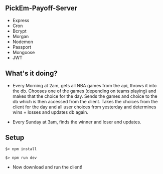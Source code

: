 ## PickEm-Payoff-Server

* Express
* Cron
* Bcrypt
* Morgan
* Nodemon
* Passport
* Mongoose
* JWT

## What's it doing?

* Every Morning at 2am, gets all NBA games from the api, throws it into the db. Chooses one of the games (depending on teams playing) and makes that the choice for the day. Sends the games and choice to the db which is then accessed from the client. Takes the choices from the client for the day and all user choices from yesterday and determines wins + losses and updates db again.

* Every Sunday at 3am, finds the winner and loser and updates.

## Setup

` $> npm install `

` $> npm run dev `

* Now download and run the client!